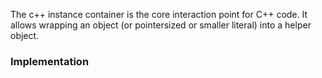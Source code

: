 The c++ instance container is the core interaction point for C++ code. It allows wrapping an object (or pointersized or smaller literal) into a helper object.

### Implementation



